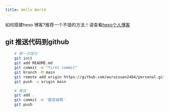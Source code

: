 ```yaml
---
title: Hello World
---
```

如何搭建hexo 博客?推荐一个不错的方法！请查看[hexo个人博客](https://www.cnblogs.com/visugar/p/6821777.html)

## git 推送代码到github

```bash
    # 第一次提交
    git init
    git add README.md
    git commit -m "first commit"
    git branch -M main
    git remote add origin https://github.com/wuruixuan2464/personal.git
    git push -u origin main

    # 推送
    git add .
    git commit -m '提交说明'
    git push
```
